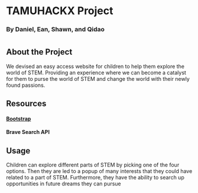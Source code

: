 <h1>TAMUHACKX Project</h1> 
<h3>By Daniel, Ean, Shawn, and Qidao</h3>
<h1></h1>
<h2>About the Project</h2>
<p>We devised an easy access website for children to help them explore the world of STEM. Providing an experience where we can become a catalyst for them to purse the world of STEM and change the world with their newly found passions.</p>

<h2>Resources</h2>
<a href = "https://getbootstrap.com">
<h4>Bootstrap</h4>
</a>
<h4>Brave Search API</h4>

<h2>Usage</h2>
<p>Children can explore different parts of STEM by picking one of the four options. Then they are led to a popup of many interests that they could have related to a part of STEM. Furthermore, they have the ability to search up opportunities in future dreams they can pursue</p>


